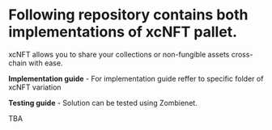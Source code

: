 # Following repository contains both implementations of xcNFT pallet.

xcNFT allows you to share your collections or non-fungible assets cross-chain with ease.

**Implementation guide** - For implementation guide reffer to specific folder of xcNFT variation

**Testing guide** - Solution can be tested using Zombienet.

TBA